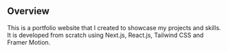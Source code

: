 ## Overview 

This is a portfolio website that I created to showcase my projects and skills. It is developed from scratch using Next.js, React.js, Tailwind CSS and Framer Motion.
